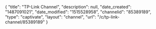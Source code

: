 {
    "title": "TP-Link Channel",
    "description": null,
    "date_created": "1487091021",
    "date_modified": "1515528958",
    "channelid": "85389189",
    "type": "captivate",
    "layout": "channel",
    "url": "\/c\/tp-link-channel\/85389189"
}
